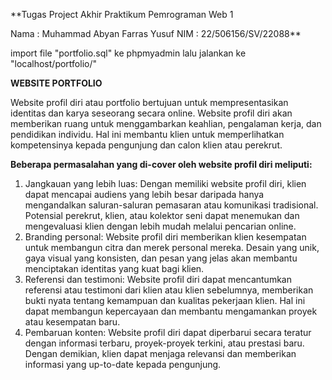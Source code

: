 **Tugas Project Akhir Praktikum Pemrograman Web 1

Nama : Muhammad Abyan Farras Yusuf
NIM : 22/506156/SV/22088**

import file "portfolio.sql" ke phpmyadmin lalu jalankan ke "localhost/portfolio/"

**WEBSITE PORTFOLIO**

Website profil diri atau portfolio bertujuan untuk mempresentasikan identitas dan karya seseorang secara online. Website profil diri akan memberikan ruang untuk menggambarkan keahlian, pengalaman kerja, dan pendidikan individu. Hal ini membantu klien untuk memperlihatkan kompetensinya kepada pengunjung dan calon klien atau perekrut.

**Beberapa permasalahan yang di-cover oleh website profil diri meliputi:**

1. Jangkauan yang lebih luas: Dengan memiliki website profil diri, klien dapat mencapai audiens yang lebih besar daripada hanya mengandalkan saluran-saluran pemasaran atau komunikasi tradisional. Potensial perekrut, klien, atau kolektor seni dapat menemukan dan mengevaluasi klien dengan lebih mudah melalui pencarian online.
2. Branding personal: Website profil diri memberikan klien kesempatan untuk membangun citra dan merek personal mereka. Desain yang unik, gaya visual yang konsisten, dan pesan yang jelas akan membantu menciptakan identitas yang kuat bagi klien.
3. Referensi dan testimoni: Website profil diri dapat mencantumkan referensi atau testimoni dari klien atau klien sebelumnya, memberikan bukti nyata tentang kemampuan dan kualitas pekerjaan klien. Hal ini dapat membangun kepercayaan dan membantu mengamankan proyek atau kesempatan baru.
4. Pembaruan konten: Website profil diri dapat diperbarui secara teratur dengan informasi terbaru, proyek-proyek terkini, atau prestasi baru. Dengan demikian, klien dapat menjaga relevansi dan memberikan informasi yang up-to-date kepada pengunjung.

